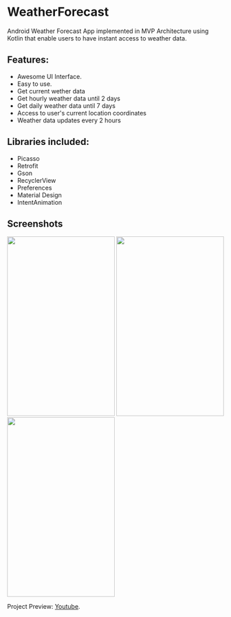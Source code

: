 # WeatherForecast
Android Weather Forecast App implemented in MVP Architecture using Kotlin that enable users to have instant access to weather data.

## Features:

- Awesome UI Interface.
- Easy to use.
- Get current wether data
- Get hourly weather data until 2 days
- Get daily weather data until 7 days
- Access to user's current location coordinates
- Weather data updates every 2 hours

## Libraries included:

- Picasso
- Retrofit
- Gson
- RecyclerView
- Preferences
- Material Design
- IntentAnimation

## Screenshots
 <img src="https://i.imgur.com/tWF0HNr.png" width="250" height="418">   <img src="https://i.imgur.com/Me0cMl0.png" width="250" height="418">   <img src="https://i.imgur.com/9WEhf6d.png" width="250" height="418">  


Project Preview: [Youtube](https://youtu.be/FCpmjr6GrHU).
